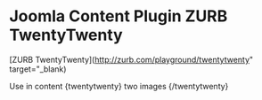 # Joomla Content Plugin ZURB TwentyTwenty

[ZURB TwentyTwenty](http://zurb.com/playground/twentytwenty" target="_blank)

Use in content {twentytwenty} two images {/twentytwenty}
